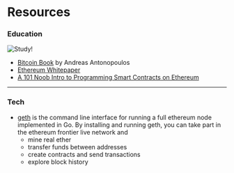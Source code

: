 # Resources

### Education
![Study!](http://data.whicdn.com/images/52945249/large.gif)
- [Bitcoin Book](https://github.com/bitcoinbook/bitcoinbook) by Andreas Antonopoulos
- [Ethereum Whitepaper](https://github.com/ethereum/wiki/wiki/White-Paper)
- [A 101 Noob Intro to Programming Smart Contracts on Ethereum](http://consensys.github.io/developers/articles/101-noob-intro/)

---
### Tech
- [geth](https://github.com/ethereum/go-ethereum/wiki/geth) is the command line interface for running a full ethereum node implemented in Go. By installing and running geth, you can take part in the ethereum frontier live network and
    - mine real ether
    - transfer funds between addresses
    - create contracts and send transactions
    - explore block history
